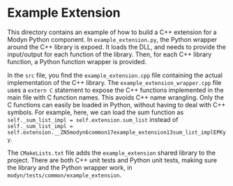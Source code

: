 # Example Extension

This directory contains an example of how to build a C++ extension for a Modyn Python component.
In `example_extension.py`, the Python wrapper around the C++ library is expoed.
It loads the DLL, and needs to provide the input/output for each function of the library.
Then, for each C++ library function, a Python function wrapper is provided.

In the `src` file, you find the `example_extension.cpp` file containing the actual implementation of the C++ library.
The `example_extension_wrapper.cpp` file uses a `extern C` statement to expose the C++ functions implemented in the main file with C function names.
This avoids C++ name wrangling.
Only the C functions can easily be loaded in Python, without having to deal with C++ symbols.
For example, here, we can load the sum function as `self._sum_list_impl = self.extension.sum_list` instead of `self._sum_list_impl = self.extension.__ZN5modyn6common17example_extension13sum_list_implEPKyy`.

The `CMakeLists.txt` file adds the `example_extension` shared library to the project.
There are both C++ unit tests and Python unit tests, making sure the library and the Python wrapper work, in `modyn/tests/common/example_extension`.
